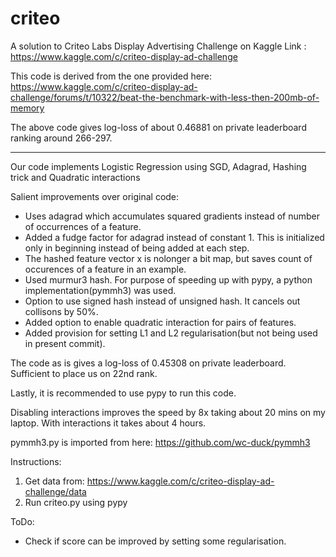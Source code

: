 # criteo
A solution to Criteo Labs Display Advertising Challenge on Kaggle
Link : <https://www.kaggle.com/c/criteo-display-ad-challenge>

This code is derived from the one provided here:
<https://www.kaggle.com/c/criteo-display-ad-challenge/forums/t/10322/beat-the-benchmark-with-less-then-200mb-of-memory>

The above code gives log-loss of about 0.46881 on private leaderboard ranking around 266-297.

--------------------------------------------------

Our code implements Logistic Regression using SGD, Adagrad, Hashing trick and Quadratic interactions

Salient improvements over original code:
* Uses adagrad which accumulates squared gradients instead of number of occurrences of a feature.
* Added a fudge factor for adagrad instead of constant 1. This is initialized only in beginning instead of being added at each step.
* The hashed feature vector x is nolonger a bit map, but saves count of occurences of a feature in an example.
* Used murmur3 hash. For purpose of speeding up with pypy, a python implementation(pymmh3) was used.
* Option to use signed hash instead of unsigned hash. It cancels out collisons by 50%.
* Added option to enable quadratic interaction for pairs of features.
* Added provision for setting L1 and L2 regularisation(but not being used in present commit).

The code as is gives a log-loss of 0.45308 on private leaderboard. Sufficient to place us on 22nd rank.

Lastly, it is recommended to use pypy to run this code.

Disabling interactions improves the speed by 8x taking about 20 mins on my laptop.
With interactions it takes about 4 hours.

pymmh3.py is imported from here:
<https://github.com/wc-duck/pymmh3>

Instructions:

1. Get data from:  <https://www.kaggle.com/c/criteo-display-ad-challenge/data>
2. Run criteo.py using pypy

ToDo:
* Check if score can be improved by setting some regularisation.

